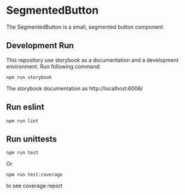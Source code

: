 # SegmentedButton

The SegmentedButton is a small, segmented button component

## Development Run

This repository use storybook as a documentation and a development environment. Run following command:

`npm run storybook`

The storybook documentation as http://localhost:6006/

## Run eslint

`npm run lint`

## Run unittests

`npm run test`

Or

`npm run test:coverage`

to see coverage report

